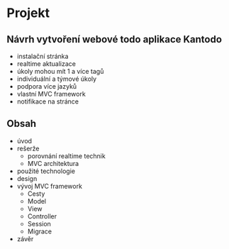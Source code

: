 # Projekt

## Návrh vytvoření webové todo aplikace Kantodo
- instalační stránka
- realtime aktualizace
- úkoly mohou mít 1 a více tagů
- individuální a týmové úkoly
- podpora více jazyků
- vlastní MVC framework
- notifikace na stránce


## Obsah
- úvod
- rešerže
    - porovnání realtime technik
    - MVC architektura
- použité technologie
- design
- vývoj MVC framework
    - Cesty
    - Model
    - View
    - Controller
    - Session
    - Migrace
- závěr